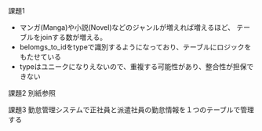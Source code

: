 課題1
- マンガ(Manga)や小説(Novel)などのジャンルが増えれば増えるほど、
テーブルをjoinする数が増える。
- belomgs_to_idをtypeで識別するようになっており、テーブルにロジックをもたせている
- typeはユニークになりえないので、重複する可能性があり、整合性が担保できない

課題2
別紙参照

課題3
勤怠管理システムで正社員と派遣社員の勤怠情報を１つのテーブルで管理する



